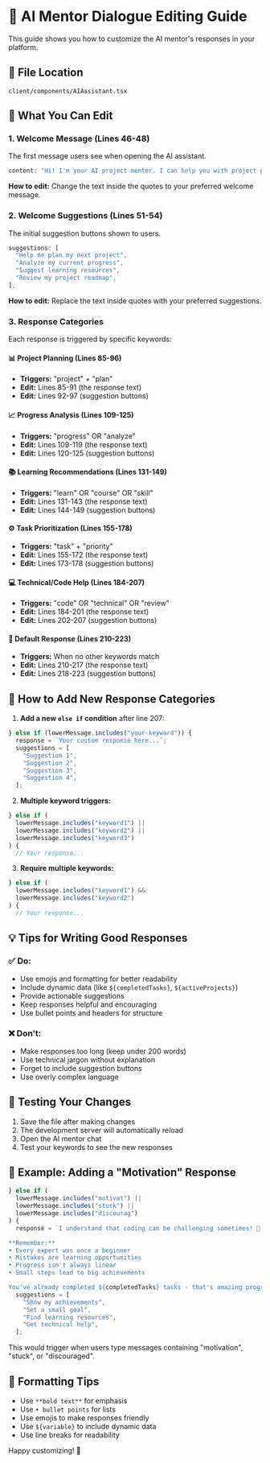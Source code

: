 # 🤖 AI Mentor Dialogue Editing Guide

This guide shows you how to customize the AI mentor's responses in your platform.

## 📍 File Location

`client/components/AIAssistant.tsx`

## 🎯 What You Can Edit

### 1. **Welcome Message** (Lines 46-48)

The first message users see when opening the AI assistant.

```typescript
content: "Hi! I'm your AI project mentor. I can help you with project planning, task prioritization, learning recommendations, and technical guidance. What would you like to work on today?",
```

**How to edit:** Change the text inside the quotes to your preferred welcome message.

### 2. **Welcome Suggestions** (Lines 51-54)

The initial suggestion buttons shown to users.

```typescript
suggestions: [
  "Help me plan my next project",
  "Analyze my current progress",
  "Suggest learning resources",
  "Review my project roadmap",
],
```

**How to edit:** Replace the text inside quotes with your preferred suggestions.

### 3. **Response Categories**

Each response is triggered by specific keywords:

#### 📊 **Project Planning** (Lines 85-96)

- **Triggers:** "project" + "plan"
- **Edit:** Lines 85-91 (the response text)
- **Edit:** Lines 92-97 (suggestion buttons)

#### 📈 **Progress Analysis** (Lines 109-125)

- **Triggers:** "progress" OR "analyze"
- **Edit:** Lines 109-119 (the response text)
- **Edit:** Lines 120-125 (suggestion buttons)

#### 📚 **Learning Recommendations** (Lines 131-149)

- **Triggers:** "learn" OR "course" OR "skill"
- **Edit:** Lines 131-143 (the response text)
- **Edit:** Lines 144-149 (suggestion buttons)

#### ⚙️ **Task Prioritization** (Lines 155-178)

- **Triggers:** "task" + "priority"
- **Edit:** Lines 155-172 (the response text)
- **Edit:** Lines 173-178 (suggestion buttons)

#### 💻 **Technical/Code Help** (Lines 184-207)

- **Triggers:** "code" OR "technical" OR "review"
- **Edit:** Lines 184-201 (the response text)
- **Edit:** Lines 202-207 (suggestion buttons)

#### 🌟 **Default Response** (Lines 210-223)

- **Triggers:** When no other keywords match
- **Edit:** Lines 210-217 (the response text)
- **Edit:** Lines 218-223 (suggestion buttons)

## 🚀 How to Add New Response Categories

1. **Add a new `else if` condition** after line 207:

```typescript
} else if (lowerMessage.includes("your-keyword")) {
  response = `Your custom response here...`;
  suggestions = [
    "Suggestion 1",
    "Suggestion 2",
    "Suggestion 3",
    "Suggestion 4",
  ];
```

2. **Multiple keyword triggers:**

```typescript
} else if (
  lowerMessage.includes("keyword1") ||
  lowerMessage.includes("keyword2") ||
  lowerMessage.includes("keyword3")
) {
  // Your response...
```

3. **Require multiple keywords:**

```typescript
} else if (
  lowerMessage.includes("keyword1") &&
  lowerMessage.includes("keyword2")
) {
  // Your response...
```

## 💡 Tips for Writing Good Responses

### ✅ **Do:**

- Use emojis and formatting for better readability
- Include dynamic data (like `${completedTasks}`, `${activeProjects}`)
- Provide actionable suggestions
- Keep responses helpful and encouraging
- Use bullet points and headers for structure

### ❌ **Don't:**

- Make responses too long (keep under 200 words)
- Use technical jargon without explanation
- Forget to include suggestion buttons
- Use overly complex language

## 🔄 Testing Your Changes

1. Save the file after making changes
2. The development server will automatically reload
3. Open the AI mentor chat
4. Test your keywords to see the new responses

## 📝 Example: Adding a "Motivation" Response

```typescript
} else if (
  lowerMessage.includes("motivat") ||
  lowerMessage.includes("stuck") ||
  lowerMessage.includes("discourag")
) {
  response = `I understand that coding can be challenging sometimes! 💪

**Remember:**
• Every expert was once a beginner
• Mistakes are learning opportunities
• Progress isn't always linear
• Small steps lead to big achievements

You've already completed ${completedTasks} tasks - that's amazing progress! Keep going! 🚀`;
  suggestions = [
    "Show my achievements",
    "Set a small goal",
    "Find learning resources",
    "Get technical help",
  ];
```

This would trigger when users type messages containing "motivation", "stuck", or "discouraged".

## 🎨 Formatting Tips

- Use `**bold text**` for emphasis
- Use `• bullet points` for lists
- Use emojis to make responses friendly
- Use `${variable}` to include dynamic data
- Use line breaks for readability

Happy customizing! 🎉
